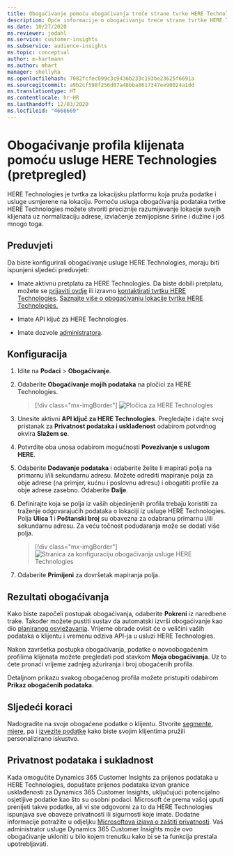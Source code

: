 ```yaml
---
title: Obogaćivanje pomoću obogaćivanja treće strane tvrke HERE Technologies
description: Opće informacije o obogaćivanju treće strane tvrtke HERE Technologies.
ms.date: 10/27/2020
ms.reviewer: jodahl
ms.service: customer-insights
ms.subservice: audience-insights
ms.topic: conceptual
author: m-hartmann
ms.author: mhart
manager: shellyha
ms.openlocfilehash: 7082fcfec099c3c9436b233c193be23625f6691a
ms.sourcegitcommit: a9b2cf598f256d07a48bba8617347ee90024a1dd
ms.translationtype: HT
ms.contentlocale: hr-HR
ms.lasthandoff: 12/03/2020
ms.locfileid: "4668669"
---
```

# <a name="enrichment-of-customer-profiles-with-here-technologies-preview"></a>Obogaćivanje profila klijenata pomoću usluge HERE Technologies (pretpregled)

HERE Technologies je tvrtka za lokacijsku platformu koja pruža podatke i usluge usmjerene na lokaciju. Pomoću usluga obogaćivanja podataka tvrtke HERE Technologies možete stvoriti preciznije razumijevanje lokacije svojih klijenata uz normalizaciju adrese, izvlačenje zemljopisne širine i dužine i još mnogo toga.

## <a name="prerequisites"></a>Preduvjeti

Da biste konfigurirali obogaćivanje usluge HERE Technologies, moraju biti ispunjeni sljedeći preduvjeti:

- Imate aktivnu pretplatu za HERE Technologies. Da biste dobili pretplatu, možete se [prijaviti ovdje](https://developer.here.com/sign-up?utm_medium=referral&utm_source=Microsoft-Dynamics-CI&create=Freemium-Basic) ili izravno [kontaktirati tvrtku HERE Technologies](https://developer.here.com/help?utm_medium=referral&utm_source=Microsoft-Dynamics-CI#how-can-we-help-you). [Saznajte više o obogaćivanju lokacije tvrtke HERE Technologies.](https://developer.here.com/location-enrichment?cid=Dev-MicrosoftDynamics-DB-0-Dev-&utm_source=MicrosoftDynamics&utm_medium=referral&utm_campaign=Online_Dev_ReferralMicrosoft)

- Imate API ključ za HERE Technologies.

- Imate dozvole [administratora](permissions.md#administrator).

## <a name="configuration"></a>Konfiguracija

1. Idite na **Podaci** > **Obogaćivanje**.

1. Odaberite **Obogaćivanje mojih podataka** na pločici za HERE Technologies.

   > [!div class="mx-imgBorder"]
   > ![Pločica za HERE Technologies](media/HERE-tile.png "Pločica za HERE Technologies")

1. Unesite aktivni **API ključ za HERE Technologies**. Pregledajte i dajte svoj pristanak za **Privatnost podataka i usklađenost** odabirom potvrdnog okvira **Slažem se**. 

1. Potvrdite oba unosa odabirom mogućnosti **Povezivanje s uslugom HERE**.

1. Odaberite **Dodavanje podataka** i odaberite želite li mapirati polja na primarnu i/ili sekundarnu adresu. Možete odrediti mapiranje polja za obje adrese (na primjer, kućnu i poslovnu adresu) i obogatiti profile za obje adrese zasebno. Odaberite **Dalje**.

1. Definirajte koja se polja iz vaših objedinjenih profila trebaju koristiti za traženje odgovarajućih podataka o lokaciji iz usluge HERE Technologies. Polja **Ulica 1** i **Poštanski broj** su obavezna za odabranu primarnu i/ili sekundarnu adresu. Za veću točnost podudaranja može se dodati više polja.

   > [!div class="mx-imgBorder"]
   > ![Stranica za konfiguraciju obogaćivanja usluge HERE Technologies](media/enrichment-HERE-configuration.png "Stranica za konfiguraciju obogaćivanja usluge HERE Technologies")

1. Odaberite **Primijeni** za dovršetak mapiranja polja.

## <a name="enrichment-results"></a>Rezultati obogaćivanja

Kako biste započeli postupak obogaćivanja, odaberite **Pokreni** iz naredbene trake. Također možete pustiti sustav da automatski izvrši obogaćivanje kao dio [ planiranog osvježavanja](system.md#schedule-tab). Vrijeme obrade ovisit će o veličini vaših podataka o klijentu i vremenu odziva API-ja u usluzi HERE Technologies.

Nakon završetka postupka obogaćivanja, podatke o novoobogaćenim profilima klijenata možete pregledati pod stavkom **Moja obogaćivanja**. Uz to ćete pronaći vrijeme zadnjeg ažuriranja i broj obogaćenih profila.

Detaljnom prikazu svakog obogaćenog profila možete pristupiti odabirom **Prikaz obogaćenih podataka**.

## <a name="next-steps"></a>Sljedeći koraci

Nadogradite na svoje obogaćene podatke o klijentu. Stvorite [segmente](segments.md), [mjere](measures.md), pa i [izvezite podatke](export-destinations.md) kako biste svojim klijentima pružili personalizirano iskustvo.

## <a name="data-privacy-and-compliance"></a>Privatnost podataka i sukladnost

Kada omogućite Dynamics 365 Customer Insights za prijenos podataka u HERE Technologies, dopuštate prijenos podataka izvan granice usklađenosti za Dynamics 365 Customer Insights, uključujući potencijalno osjetljive podatke kao što su osobni podaci. Microsoft će prema vašoj uputi prenijeti takve podatke, ali vi ste odgovorni za to da HERE Technologies ispunjava sve obaveze privatnosti ili sigurnosti koje imate. Dodatne informacije potražite u odjeljku [Microsoftova izjava o zaštiti privatnosti](https://go.microsoft.com/fwlink/?linkid=396732).
Vaš administrator usluge Dynamics 365 Customer Insights može ovo obogaćivanje ukloniti u bilo kojem trenutku kako bi se ta funkcija prestala upotrebljavati.
